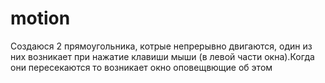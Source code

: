 # motion
Создаюся 2 прямоугольника, котрые непрерывно двигаются, один из них возникает при нажатие клавиши мыши (в левой части окна).Когда они пересекаются то возникает окно оповещвющие об этом 
